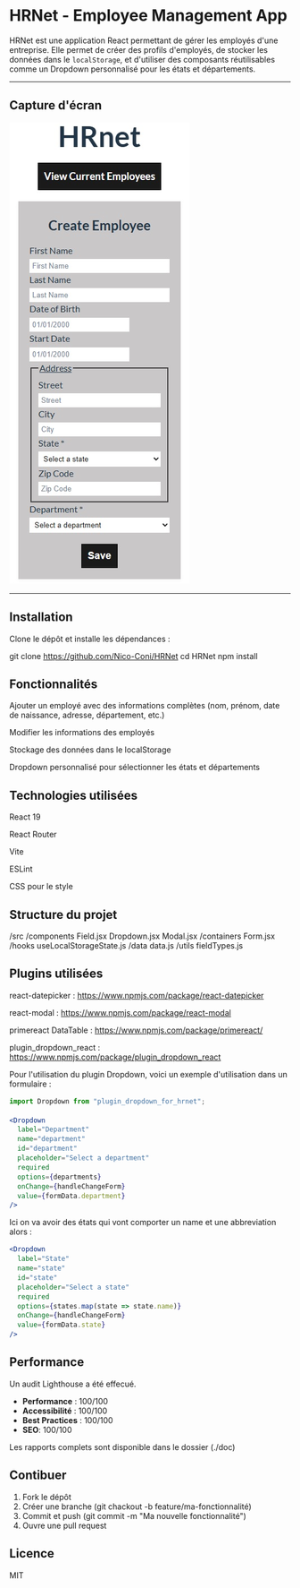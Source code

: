 # HRNet - Employee Management App

HRNet est une application React permettant de gérer les employés d'une entreprise. Elle permet de créer des profils d'employés, de stocker les données dans le `localStorage`, et d'utiliser des composants réutilisables comme un Dropdown personnalisé pour les états et départements.

---

## Capture d'écran

![Formulaire d'employé](./screenshots/form.jpg)

---

## Installation

Clone le dépôt et installe les dépendances :

git clone https://github.com/Nico-Coni/HRNet
cd HRNet
npm install


## Fonctionnalités

Ajouter un employé avec des informations complètes (nom, prénom, date de naissance, adresse, département, etc.)

Modifier les informations des employés

Stockage des données dans le localStorage

Dropdown personnalisé pour sélectionner les états et départements

## Technologies utilisées 

React 19

React Router

Vite

ESLint

CSS pour le style

## Structure du projet 

/src
  /components
    Field.jsx
    Dropdown.jsx
    Modal.jsx
  /containers
    Form.jsx
  /hooks
    useLocalStorageState.js
  /data
    data.js
  /utils
    fieldTypes.js

## Plugins utilisées 

react-datepicker : https://www.npmjs.com/package/react-datepicker

react-modal : https://www.npmjs.com/package/react-modal

primereact DataTable : https://www.npmjs.com/package/primereact/

plugin_dropdown_react : https://www.npmjs.com/package/plugin_dropdown_react

Pour l'utilisation du plugin Dropdown, voici un exemple d'utilisation dans un formulaire : 
```jsx
import Dropdown from "plugin_dropdown_for_hrnet";

<Dropdown
  label="Department"
  name="department"
  id="department"
  placeholder="Select a department"
  required
  options={departments}
  onChange={handleChangeForm}
  value={formData.department}
/>
```

Ici on va avoir des états qui vont comporter un name et une abbreviation alors : 
```jsx
<Dropdown
  label="State"
  name="state"
  id="state"
  placeholder="Select a state"
  required
  options={states.map(state => state.name)}
  onChange={handleChangeForm}
  value={formData.state}
/>
```
## Performance

Un audit Lighthouse a été effecué.

- **Performance** : 100/100
- **Accessibilité** : 100/100
- **Best Practices** : 100/100
- **SEO**: 100/100

Les rapports complets sont disponible dans le dossier (./doc)

## Contibuer

1. Fork le dépôt
2. Créer une branche (git chackout -b feature/ma-fonctionnalité)
3. Commit et push (git commit -m "Ma nouvelle fonctionnalité")
4. Ouvre une pull request

##  Licence

MIT